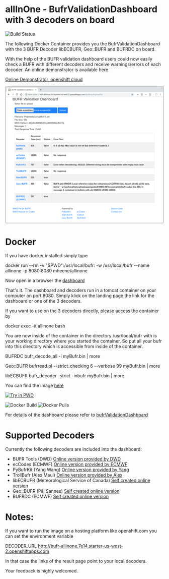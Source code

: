 # allInOne - BufrValidationDashboard with 3 decoders on board

![Build Status](https://api.travis-ci.org/mheene/allInOne.svg?branch=master)

The following Docker Container provides you the BufrValidationDashboard with the 3 BUFR Decoder libECBUFR, Geo::BUFR and BUFRDC on board.

With the help of the BUFR validation dashboard users could now easily check a BUFR with different decoders and receive warnings/errors of each decoder. An online demonstrator is available here

[Online Demonstrator, openshift cloud](http://bufr-allinone.7e14.starter-us-west-2.openshiftapps.com/dashboard/)

![Dashboard](https://raw.githubusercontent.com/mheene/bufrValidationDashboard/master/Servlet-Version/docs/gui.png)

Docker
======
If you have docker installed simply type

docker run --rm -v "$PWD":/usr/local/bufr: -w /usr/local/bufr --name allinone -p 8080:8080 mheene/allinone

Now open in a browser the [dashboard](http://localhost:8080)

That's it. The dashboard and decoders run in a tomcat container on your computer on port 8080. Simply klick on the landing page the link for the dashboard or one of the 3 decoders.

If you want to use on the 3 decoders directly, please access the container by

docker exec -it allinone bash

You are now inside of the container in the directory /usr/local/bufr with is your working directory where you started the container. So put all your bufr into this directory which is accessible from inside of the container.


BUFRDC
bufr_decode_all -i myBufr.bin | more

Geo::BUFR
bufrread.pl --strict_checking 6 --verbose 99 myBufr.bin | more

libECBUFR
bufr_decoder -strict -inbufr myBufr.bin  | more


You can find the image [here](https://hub.docker.com/r/mheene/allinone)


[![Try in PWD](https://raw.githubusercontent.com/play-with-docker/stacks/master/assets/images/button.png)](https://labs.play-with-docker.com/?stack=https://raw.githubusercontent.com/mheene/allInOne/master/pwd-image.yml)


![Docker Build](https://img.shields.io/docker/build/mheene/allinone.svg)
![Docker Pulls](https://img.shields.io/docker/pulls/mheene/allinone.svg)


For details of the dashboard please refer to [bufrValidationDashboard](https://github.com/mheene/bufrValidationDashboard)

Supported Decoders
==================
Currently the following decoders are included into the dashboard:

 * BUFR Tools (DWD) [Online version provided by DWD](https://kunden.dwd.de/bufrviewer)
 * ecCodes (ECMWF) [Online version provided by ECMWF](http://apps.ecmwf.int/codes/bufr/validator/)
 * PyBufrKit (Yang Wang) [Online version provided by Yang](http://aws-bufr-webapp.s3-website-ap-southeast-2.amazonaws.com)
 * TrollBufr (Alex Maul) [Online version provided by Alex](http://flask-bufr-flasked-bufr.193b.starter-ca-central-1.openshiftapps.com) 
 * libECBUFR (Meteorological Service of Canada) [Self created online version](http://bufr-allinone.7e14.starter-us-west-2.openshiftapps.com/libecBufrX)
 * Geo::BUFR (Pål Sannes) [Self created online version](http://bufr-allinone.7e14.starter-us-west-2.openshiftapps.com/geobufr)
 * BUFRDC (ECMWF) [Self created online version](http://bufr-allinone.7e14.starter-us-west-2.openshiftapps.com/bufrdc)



Notes:
======

If you want to run the image on a hosting platform like openshift.com you can set the environment variable

DECODER_URL http://bufr-allinone.7e14.starter-us-west-2.openshiftapps.com

In that case the links of the result page point to your local decoders.

Your feedback is highly welcomed.